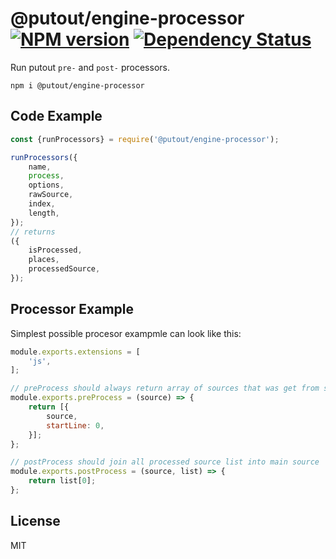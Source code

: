 # @putout/engine-processor [![NPM version][NPMIMGURL]][NPMURL] [![Dependency Status][DependencyStatusIMGURL]][DependencyStatusURL]

[NPMIMGURL]: https://img.shields.io/npm/v/@putout/engine-loader.svg?style=flat&longCache=true
[NPMURL]: https://npmjs.org/package/@putout/engine-loader"npm"
[DependencyStatusURL]: https://david-dm.org/coderaiser/putout?path=packages/engine-loader
[DependencyStatusIMGURL]: https://david-dm.org/coderaiser/putout.svg?path=packages/engine-loader

Run putout `pre-` and `post-` processors.

```
npm i @putout/engine-processor
```

## Code Example

```js
const {runProcessors} = require('@putout/engine-processor');

runProcessors({
    name,
    process,
    options,
    rawSource,
    index,
    length,
});
// returns
({
    isProcessed,
    places,
    processedSource,
});
```

## Processor Example

Simplest possible procesor exampmle can look like this:

```js
module.exports.extensions = [
    'js',
];

// preProcess should always return array of sources that was get from source
module.exports.preProcess = (source) => {
    return [{
        source,
        startLine: 0,
    }];
};

// postProcess should join all processed source list into main source
module.exports.postProcess = (source, list) => {
    return list[0];
};
```

## License

MIT
